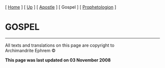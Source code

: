 \[ [Home](index.md) \] \[ [Up](lectionary.md) \]
\[ [Apostle](apostle1.md) \] \[ Gospel \]
\[ [Prophetologion](prophetologion.md) \]

# GOSPEL

-----

All texts and translations on this page are copyright to  
Archimandrite Ephrem ©

**This page was last updated on 03 November 2008**

